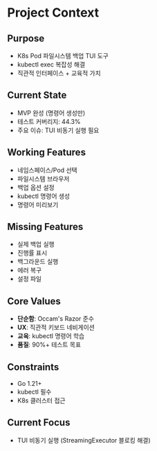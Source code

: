 # Project Context

## Purpose
- K8s Pod 파일시스템 백업 TUI 도구
- kubectl exec 복잡성 해결
- 직관적 인터페이스 + 교육적 가치

## Current State
- MVP 완성 (명령어 생성만)
- 테스트 커버리지: 44.3%
- 주요 이슈: TUI 비동기 실행 필요

## Working Features
- 네임스페이스/Pod 선택
- 파일시스템 브라우저
- 백업 옵션 설정
- kubectl 명령어 생성
- 명령어 미리보기

## Missing Features
- 실제 백업 실행
- 진행률 표시
- 백그라운드 실행
- 에러 복구
- 설정 파일

## Core Values
- **단순함**: Occam's Razor 준수
- **UX**: 직관적 키보드 네비게이션
- **교육**: kubectl 명령어 학습
- **품질**: 90%+ 테스트 목표

## Constraints
- Go 1.21+
- kubectl 필수
- K8s 클러스터 접근

## Current Focus
- TUI 비동기 실행 (StreamingExecutor 블로킹 해결)